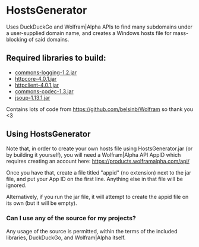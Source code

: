 # HostsGenerator
Uses DuckDuckGo and Wolfram|Alpha APIs to find many subdomains under a user-supplied domain name, and creates a Windows hosts file for mass-blocking of said domains.

## Required libraries to build:
  - [commons-logging-1.2.jar](https://mvnrepository.com/artifact/commons-logging/commons-logging/1.2)
  - [httpcore-4.0.1.jar](https://mvnrepository.com/artifact/org.apache.httpcomponents/httpcore)
  - [httpclient-4.0.1.jar](https://mvnrepository.com/artifact/org.apache.httpcomponents/httpclient)
  - [commons-codec-1.3.jar](https://mvnrepository.com/artifact/commons-codec/commons-codec)
  - [jsoup-1.13.1.jar](https://mvnrepository.com/artifact/org.jsoup/jsoup)

Contains lots of code from https://github.com/belsinb/Wolfram so thank you <3

## Using HostsGenerator
Note that, in order to create your own hosts file using HostsGenerator.jar (or by building it yourself), you will need a Wolfram|Alpha API AppID which requires creating an account here: https://products.wolframalpha.com/api/

Once you have that, create a file titled "appid" (no extension) next to the jar file, and put your App ID on the first line. Anything else in that file will be ignored.

Alternatively, if you run the jar file, it will attempt to create the appid file on its own (but it will be empty).

### Can I use any of the source for my projects?
Any usage of the source is permitted, within the terms of the included libraries, DuckDuckGo, and Wolfram|Alpha itself.
